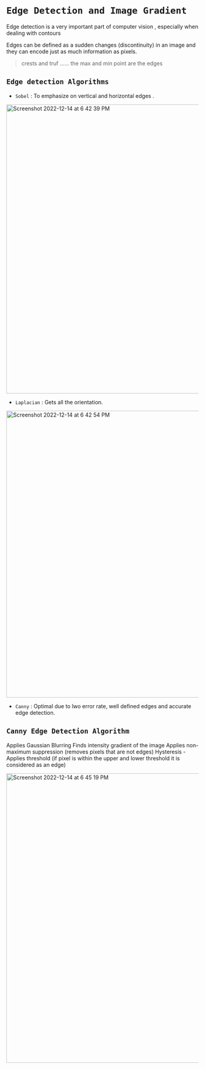 # `Edge Detection and Image Gradient`
Edge detection is a very important part of computer vision , especially when dealing with contours

Edges can be defined as a sudden changes (discontinuity) in an image and they can encode just as much information as pixels.
> crests and truf ...... the max and min point are the edges


## `Edge detection Algorithms`

- `Sobel`     : To emphasize on vertical and horizontal edges .

<img width="755" alt="Screenshot 2022-12-14 at 6 42 39 PM" src="https://user-images.githubusercontent.com/91974776/207605226-96af024c-7047-462e-87f5-4261c39223fc.png">


- `Laplacian` : Gets all the orientation.

<img width="749" alt="Screenshot 2022-12-14 at 6 42 54 PM" src="https://user-images.githubusercontent.com/91974776/207605132-04e0d519-9b4f-44e0-b6c4-2afe57f5c008.png">

- `Canny`     : Optimal due to lwo error rate, well defined edges and accurate edge detection.

## `Canny Edge Detection Algorithm`

Applies Gaussian Blurring 
Finds intensity gradient of the image
Applies non-maximum suppression (removes pixels that are not edges)
Hysteresis - Applies threshold  (if pixel is within the upper and lower threshold it is considered as an edge)


<img width="756" alt="Screenshot 2022-12-14 at 6 45 19 PM" src="https://user-images.githubusercontent.com/91974776/207605116-a26b04ec-6016-4e5a-88b6-c135db7c5602.png">

